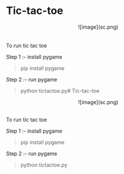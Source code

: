 # Tic-tac-toe

<center> 
    ![image](sc.png)
</center>


<br>

<br>
To run tic tac toe

Step 1 :-  install pygame

> pip install pygame

Step 2 :-  run pygame

> python tictactoe.py# Tic-tac-toe

<center> ![image](sc.png) </center>

<br>


To run tic tac toe

Step 1 :-  install pygame

> pip install pygame

Step 2 :-  run pygame

> python tictactoe.py
